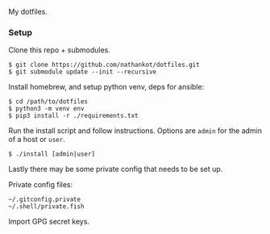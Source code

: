 My dotfiles.

### Setup

Clone this repo + submodules.

```
$ git clone https://github.com/nathankot/dotfiles.git
$ git submodule update --init --recursive
```

Install homebrew, and setup python venv, deps for ansible:

```
$ cd /path/to/dotfiles
$ python3 -m venv env
$ pip3 install -r ./requirements.txt
```

Run the install script and follow instructions. Options are `admin` for the
admin of a host or `user`.

```
$ ./install [admin|user]
```

Lastly there may be some private config that needs to be set up.

Private config files:

```
~/.gitconfig.private
~/.shell/private.fish
```

Import GPG secret keys.
